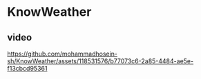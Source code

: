 # KnowWeather
## video


https://github.com/mohammadhosein-sh/KnowWeather/assets/118531576/b77073c6-2a85-4484-ae5e-f13cbcd95361


